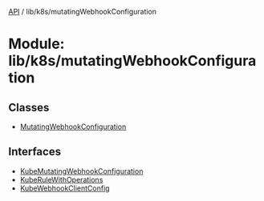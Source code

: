 [API](../API.md) / lib/k8s/mutatingWebhookConfiguration

# Module: lib/k8s/mutatingWebhookConfiguration

## Classes

- [MutatingWebhookConfiguration](../classes/lib_k8s_mutatingWebhookConfiguration.MutatingWebhookConfiguration.md)

## Interfaces

- [KubeMutatingWebhookConfiguration](../interfaces/lib_k8s_mutatingWebhookConfiguration.KubeMutatingWebhookConfiguration.md)
- [KubeRuleWithOperations](../interfaces/lib_k8s_mutatingWebhookConfiguration.KubeRuleWithOperations.md)
- [KubeWebhookClientConfig](../interfaces/lib_k8s_mutatingWebhookConfiguration.KubeWebhookClientConfig.md)
